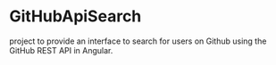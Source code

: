 # GitHubApiSearch
project to provide an interface to search for users on Github using the GitHub REST API in Angular.
